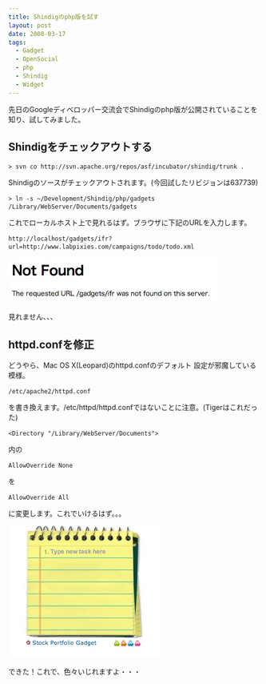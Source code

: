 ```yaml
---
title: Shindigのphp版を試す
layout: post
date: 2008-03-17
tags:
  - Gadget
  - OpenSocial
  - php
  - Shindig
  - Widget
---
```


先日のGoogleディベロッパー交流会でShindigのphp版が公開されていることを知り、試してみました。

## Shindigをチェックアウトする

```
> svn co http://svn.apache.org/repos/asf/incubator/shindig/trunk .
```

Shindigのソースがチェックアウトされます。(今回試したリビジョンは637739)

```
> ln -s ~/Development/Shindig/php/gadgets /Library/WebServer/Documents/gadgets
```

これでローカルホスト上で見れるはず。ブラウザに下記のURLを入力します。

```
http://localhost/gadgets/ifr?url=http://www.labpixies.com/campaigns/todo/todo.xml
```

[![NotFound](/images/2008/03/notfound.jpg)](/images/2008/03/notfound.jpg)

見れません、、、

## httpd.confを修正

どうやら、Mac OS X(Leopard)のhttpd.confのデフォルト 設定が邪魔している模様。

```
/etc/apache2/httpd.conf
```

を書き換えます。/etc/httpd/httpd.confではないことに注意。(Tigerはこれだった)

```
<Directory "/Library/WebServer/Documents"> 
```

内の

```
AllowOverride None
```

を

```
AllowOverride All
```

に変更します。これでいけるはず。。。

[![ToDoGadget](/images/2008/03/todogadget.jpg)](/images/2008/03/todogadget.jpg)

できた！これで、色々いじれますよ・・・
